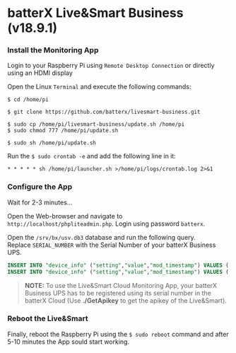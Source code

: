 # batterX Live&Smart Business (v18.9.1)

### Install the Monitoring App

Login to your Raspberry Pi using `Remote Desktop Connection` or directly using an HDMI display

Open the Linux `Terminal` and execute the following commands:

```
$ cd /home/pi

$ git clone https://github.com/batterx/livesmart-business.git

$ sudo cp /home/pi/livesmart-business/update.sh /home/pi
$ sudo chmod 777 /home/pi/update.sh

$ sudo sh /home/pi/update.sh
```

Run the `$ sudo crontab -e` and add the following line in it:

```
* * * * * sh /home/pi/launcher.sh >/home/pi/logs/crontab.log 2>&1
```

### Configure the App

Wait for 2-3 minutes...

Open the Web-browser and navigate to `http://localhost/phpliteadmin.php`. Login using password `batterx`.

Open the `/srv/bx/usv.db3` database and run the following query.  
Replace `SERIAL_NUMBER` with the Serial Number of your batterX Business UPS.

```sql
INSERT INTO "device_info" ("setting","value","mod_timestamp") VALUES ('device_serial_number','SERIAL_NUMBER',CURRENT_TIMESTAMP);
INSERT INTO "device_info" ("setting","value","mod_timestamp") VALUES ('device_model','batterX BS',CURRENT_TIMESTAMP);
```

> **NOTE:** To use the Live&Smart Cloud Monitoring App, your batterX Business UPS has to be registered using its serial number in the batterX Cloud (Use **./GetApikey** to get the apikey of the Live&Smart).

### Reboot the Live&Smart

Finally, reboot the Raspberry Pi using the `$ sudo reboot` command and after 5-10 minutes the App sould start working.
